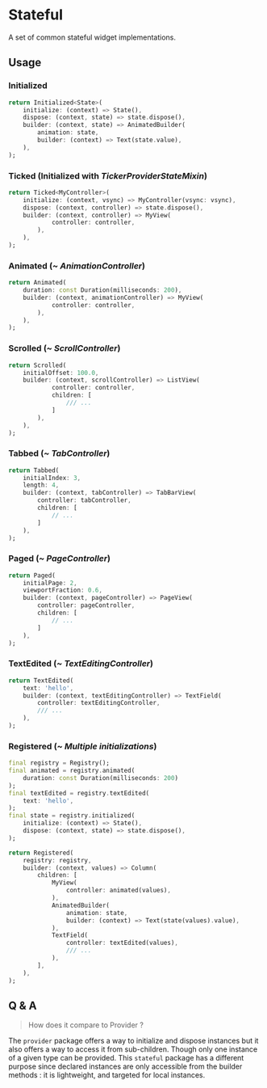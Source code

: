 # Stateful

A set of common stateful widget implementations.

## Usage

### Initialized

```dart
return Initialized<State>(
    initialize: (context) => State(),
    dispose: (context, state) => state.dispose(),
    builder: (context, state) => AnimatedBuilder(
        animation: state,
        builder: (context) => Text(state.value),
    ),
);
```

### Ticked (Initialized with *TickerProviderStateMixin*)

```dart
return Ticked<MyController>(
    initialize: (context, vsync) => MyController(vsync: vsync),
    dispose: (context, controller) => state.dispose(),
    builder: (context, controller) => MyView(
            controller: controller,
        ),
    ),
);
```

### Animated (*~ AnimationController*)

```dart
return Animated(
    duration: const Duration(milliseconds: 200),
    builder: (context, animationController) => MyView(
            controller: controller,
        ),
    ),
);
```

### Scrolled (*~ ScrollController*)

```dart
return Scrolled(
    initialOffset: 100.0,
    builder: (context, scrollController) => ListView(
            controller: controller,
            children: [
                /// ...
            ]
        ),
    ),
);
```

### Tabbed (*~ TabController*)

```dart
return Tabbed(
    initialIndex: 3,
    length: 4,
    builder: (context, tabController) => TabBarView(
        controller: tabController,
        children: [ 
            // ...
        ]
    ),
);
```

### Paged (*~ PageController*)

```dart
return Paged(
    initialPage: 2,
    viewportFraction: 0.6,
    builder: (context, pageController) => PageView(
        controller: pageController,
        children: [ 
            // ...
        ]
    ),
);
```

### TextEdited (*~ TextEditingController*)

```dart
return TextEdited(
    text: 'hello',
    builder: (context, textEditingController) => TextField(
        controller: textEditingController,
        /// ...
    ),
);
```

### Registered (*~ Multiple initializations*)

```dart
final registry = Registry();
final animated = registry.animated(
    duration: const Duration(milliseconds: 200)
);
final textEdited = registry.textEdited(
    text: 'hello',
);
final state = registry.initialized(
    initialize: (context) => State(),
    dispose: (context, state) => state.dispose(),
);

return Registered(
    registry: registry,
    builder: (context, values) => Column(
        children: [
            MyView(
                controller: animated(values),
            ),
            AnimatedBuilder(
                animation: state,
                builder: (context) => Text(state(values).value),
            ),
            TextField(
                controller: textEdited(values),
                /// ...
            ),
        ],
    ),
);
```

## Q & A

> How does it compare to Provider ?

The `provider` package offers a way to initialize and dispose instances but it also offers a way to access it from sub-children. Though only one instance of a given type can be provided. This `stateful` package has a different purpose since declared instances are only accessible from the builder methods : it is lightweight, and targeted for local instances.

